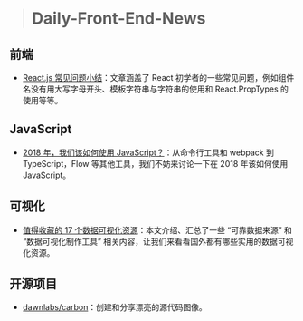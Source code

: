 > # Daily-Front-End-News

## 前端

- [React.js 常见问题小结](https://dev.to/samerbuna/reactjs-frequently-facedproblems--l5g)：文章涵盖了 React 初学者的一些常见问题，例如组件名没有用大写字母开头、模板字符串与字符串的使用和 React.PropTypes 的使用等等。

## JavaScript

- [2018 年，我们该如何使用 JavaScript？](https://www.telerik.com/blogs/how-to-javascript-in-2018)：从命令行工具和 webpack 到 TypeScript，Flow 等其他工具，我们不妨来讨论一下在 2018 年该如何使用 JavaScript。

## 可视化

- [值得收藏的 17 个数据可视化资源](https://blog.hubspot.com/marketing/data-visualization-resources)：本文介绍、汇总了一些 “可靠数据来源” 和 “数据可视化制作工具” 相关内容，让我们来看看国外都有哪些实用的数据可视化资源。

## 开源项目

- [dawnlabs/carbon](https://github.com/dawnlabs/carbon)：创建和分享漂亮的源代码图像。
